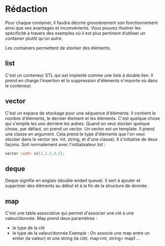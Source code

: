 # Rédaction

Pour chaque container, il faudra décrire grossièrement son fonctionnement ainsi que ses avantages et inconvénients. Vous
pouvez illustrer les spécificité à travers des exemples où il est plus pertinent d’utiliser un
container plutôt qu’un autre.

Les containers permettent de stocker des éléments.

## list

C'est un conteneur STL qui est implenté comme une liste à double lien. Il prend en charge l'insertion et la suppression d'élèments n'importe où dans le conteneur.

## vector

C'est un espace de stockage pour une séquence d'éléments. Il contient le nombre d'éléments, le dernier élement et les éléments. C'est quelque chose qui s'empile les uns derrière les autres. Quand on veut stocker quelque chose, par défaut, on prend un vector. Un vector est un template. Il prend une classe en argument. Cela prend le type d'éléments que l'on veut stocker dans le vector (ex: Int, string, et d'une classe).
Il s'initialise de deux façons.
Soit normalement avec l'initialisateur list :

```cpp
vector <int> v1{1,2,3,4,5};
```

## deque

Deque signifie en anglais (double ended queue). Il sert à ajouter et supprimer des élèments au début et à la fin de la structure de donnée.

## map

C'est une table associative qui permet d'associer une clé à une valeur/donnée.
Map prend deux paramètres :

- le type de la clé
- le type de la valeur/donnée
  Exemple :
  On associe une map entre un entier (la valeur) et une string (la clé).
  map<int, string> map1
  ...

```

```
